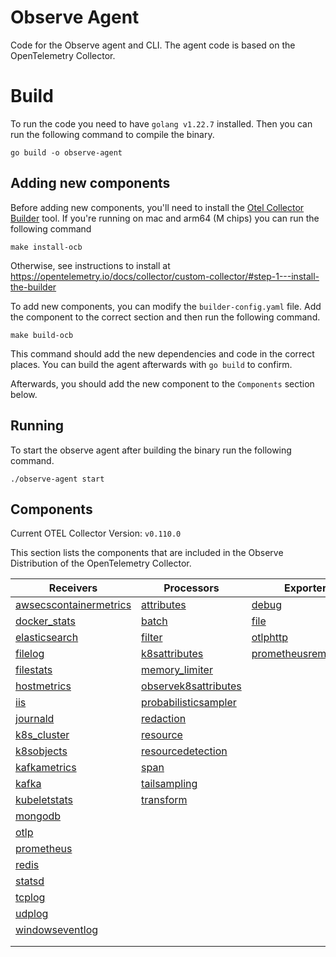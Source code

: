 # Observe Agent

Code for the Observe agent and CLI. The agent code is based on the OpenTelemetry Collector. 

# Build

To run the code you need to have `golang v1.22.7` installed. Then you can run the following command to compile the binary.

```
go build -o observe-agent
```

## Adding new components

Before adding new components, you'll need to install the [Otel Collector Builder](https://github.com/open-telemetry/opentelemetry-collector/tree/main/cmd/builder) tool. If you're running on mac and arm64 (M chips) you can run the following command

```
make install-ocb
```

Otherwise, see instructions to install at https://opentelemetry.io/docs/collector/custom-collector/#step-1---install-the-builder

To add new components, you can modify the `builder-config.yaml` file. Add the component to the correct section and then run the following command.
```
make build-ocb
```

This command should add the new dependencies and code in the correct places. You can build the agent afterwards with `go build` to confirm. 

Afterwards, you should add the new component to the `Components` section below. 

## Running

To start the observe agent after building the binary run the following command. 

```
./observe-agent start
```

## Components

Current OTEL Collector Version: `v0.110.0`

This section lists the components that are included in the Observe Distribution of the OpenTelemetry Collector.

| Receivers                                                | Processors                                            | Exporters                                              | Extensions                           | Connectors                  |
|----------------------------------------------------------|-------------------------------------------------------|--------------------------------------------------------|--------------------------------------|-----------------------------|
| [awsecscontainermetrics][awsecscontainermetricsreceiver] | [attributes][attributesprocessor]                     | [debug][debugexporter]                                 | [file_storage][filestorage]          | [count][countconnector]     |
| [docker_stats][dockerstatsreceiver]                      | [batch][batchprocessor]                               | [file][fileexporter]                                   | [health_check][healthcheckextension] | [forward][forwardconnector] |
| [elasticsearch][elasticsearchreceiver]                   | [filter][filterprocessor]                             | [otlphttp][otlphttpexporter]                           | [zpages][zpagesextension]            |                             |
| [filelog][filelogreceiver]                               | [k8sattributes][k8sattributesprocessor]               | [prometheusremotewrite][prometheusremotewriteexporter] |                                      |                             |
| [filestats][filestatsreceiver]                           | [memory_limiter][memorylimiterprocessor]              |                                                        |                                      |                             |
| [hostmetrics][hostmetricsreceiver]                       | [observek8sattributes][observek8sattributesprocessor] |                                                        |                                      |                             |
| [iis][iisreceiver]                                       | [probabilisticsampler][probabilisticsamplerprocessor] |                                                        |                                      |                             |
| [journald][journaldreceiver]                             | [redaction][redactionprocessor]                       |                                                        |                                      |                             |
| [k8s_cluster][k8sclusterreceiver]                        | [resource][resourceprocessor]                         |                                                        |                                      |                             |
| [k8sobjects][k8sobjectsreceiver]                         | [resourcedetection][resourcedetectionprocessor]       |                                                        |                                      |                             |
| [kafkametrics][kafkametricsreceiver]                     | [span][spanprocessor]                                 |                                                        |                                      |                             |
| [kafka][kafkareceiver]                                   | [tailsampling][tailsamplingprocessor]                 |                                                        |                                      |                             |
| [kubeletstats][kubeletstatsreceiver]                     | [transform][transformprocessor]                       |                                                        |                                      |                             |
| [mongodb][mongodbreceiver]                               |                                                       |                                                        |                                      |                             |
| [otlp][otlpreceiver]                                     |                                                       |                                                        |                                      |                             |
| [prometheus][prometheusreceiver]                         |                                                       |                                                        |                                      |                             |
| [redis][redisreceiver]                                   |                                                       |                                                        |                                      |                             |
| [statsd][statsdreceiver]                                 |                                                       |                                                        |                                      |                             |
| [tcplog][tcplogreceiver]                                 |                                                       |                                                        |                                      |                             |
| [udplog][udplogreceiver]                                 |                                                       |                                                        |                                      |                             |
| [windowseventlog][windowseventlogreceiver]               |                                                       |                                                        |                                      |                             |
|                                                          |                                                       |                                                        |                                      |                             |
|                                                          |                                                       |                                                        |                                      |                             |

[awsecscontainermetricsreceiver]: https://github.com/open-telemetry/opentelemetry-collector-contrib/tree/v0.110.0/receiver/awsecscontainermetricsreceiver
[dockerstatsreceiver]: https://github.com/open-telemetry/opentelemetry-collector-contrib/tree/v0.110.0/receiver/dockerstatsreceiver
[elasticsearchreceiver]: https://github.com/open-telemetry/opentelemetry-collector-contrib/tree/v0.110.0/receiver/elasticsearchreceiver
[filelogreceiver]: https://github.com/open-telemetry/opentelemetry-collector-contrib/tree/v0.110.0/receiver/filelogreceiver
[filestatsreceiver]: https://github.com/open-telemetry/opentelemetry-collector-contrib/tree/v0.110.0/receiver/filestatsreceiver
[hostmetricsreceiver]: https://github.com/open-telemetry/opentelemetry-collector-contrib/tree/v0.110.0/receiver/hostmetricsreceiver
[iisreceiver]: https://github.com/open-telemetry/opentelemetry-collector-contrib/tree/v0.110.0/receiver/iisreceiver
[journaldreceiver]: https://github.com/open-telemetry/opentelemetry-collector-contrib/tree/v0.110.0/receiver/journaldreceiver
[k8sclusterreceiver]: https://github.com/open-telemetry/opentelemetry-collector-contrib/tree/v0.110.0/receiver/k8sclusterreceiver
[k8sobjectsreceiver]: https://github.com/open-telemetry/opentelemetry-collector-contrib/tree/v0.110.0/receiver/k8sobjectsreceiver
[kafkametricsreceiver]: https://github.com/open-telemetry/opentelemetry-collector-contrib/tree/v0.110.0/receiver/kafkametricsreceiver
[kafkareceiver]: https://github.com/open-telemetry/opentelemetry-collector-contrib/tree/v0.110.0/receiver/kafkareceiver
[kubeletstatsreceiver]: https://github.com/open-telemetry/opentelemetry-collector-contrib/tree/v0.110.0/receiver/kubeletstatsreceiver
[mongodbreceiver]: https://github.com/open-telemetry/opentelemetry-collector-contrib/tree/v0.110.0/receiver/mongodbreceiver
[otlpreceiver]: https://github.com/open-telemetry/opentelemetry-collector/tree/v0.110.0/receiver/otlpreceiver
[prometheusreceiver]: https://github.com/open-telemetry/opentelemetry-collector-contrib/tree/v0.110.0/receiver/prometheusreceiver
[redisreceiver]: https://github.com/open-telemetry/opentelemetry-collector-contrib/tree/v0.102.0/receiver/redisreceiver
[statsdreceiver]: https://github.com/open-telemetry/opentelemetry-collector-contrib/tree/v0.110.0/receiver/statsdreceiver
[tcplogreceiver]: https://github.com/open-telemetry/opentelemetry-collector-contrib/tree/v0.110.0/receiver/tcplogreceiver
[udplogreceiver]: https://github.com/open-telemetry/opentelemetry-collector-contrib/tree/v0.110.0/receiver/udplogreceiver
[windowseventlogreceiver]: https://github.com/open-telemetry/opentelemetry-collector-contrib/tree/v0.110.0/receiver/windowseventlogreceiver
[attributesprocessor]: https://github.com/open-telemetry/opentelemetry-collector-contrib/tree/v0.110.0/processor/attributesprocessor
[batchprocessor]: https://github.com/open-telemetry/opentelemetry-collector/tree/v0.110.0/processor/batchprocessor
[filterprocessor]: https://github.com/open-telemetry/opentelemetry-collector-contrib/tree/v0.110.0/processor/filterprocessor
[k8sattributesprocessor]: https://github.com/open-telemetry/opentelemetry-collector-contrib/tree/v0.110.0/processor/k8sattributesprocessor
[memorylimiterprocessor]: https://github.com/open-telemetry/opentelemetry-collector/tree/v0.110.0/processor/memorylimiterprocessor
[observek8sattributesprocessor]: ./components/processors/observek8sattributesprocessor
[probabilisticsamplerprocessor]: https://github.com/open-telemetry/opentelemetry-collector-contrib/tree/v0.110.0/processor/probabilisticsamplerprocessor
[redactionprocessor]: https://github.com/open-telemetry/opentelemetry-collector-contrib/tree/v0.110.0/processor/redactionprocessor
[resourceprocessor]: https://github.com/open-telemetry/opentelemetry-collector-contrib/tree/v0.110.0/processor/resourceprocessor
[resourcedetectionprocessor]: https://github.com/open-telemetry/opentelemetry-collector-contrib/tree/v0.110.0/processor/resourcedetectionprocessor
[spanprocessor]: https://github.com/open-telemetry/opentelemetry-collector-contrib/tree/v0.110.0/processor/spanprocessor
[tailsamplingprocessor]: https://github.com/open-telemetry/opentelemetry-collector-contrib/tree/v0.110.0/processor/tailsamplingprocessor
[transformprocessor]: https://github.com/open-telemetry/opentelemetry-collector-contrib/tree/v0.110.0/processor/transformprocessor
[debugexporter]: https://github.com/open-telemetry/opentelemetry-collector/tree/v0.110.0/exporter/debugexporter
[fileexporter]: https://github.com/open-telemetry/opentelemetry-collector-contrib/tree/v0.110.0/exporter/fileexporter
[otlphttpexporter]: https://github.com/open-telemetry/opentelemetry-collector/tree/v0.110.0/exporter/otlphttpexporter
[prometheusremotewriteexporter]: https://github.com/open-telemetry/opentelemetry-collector-contrib/tree/v0.110.0/exporter/prometheusremotewriteexporter
[countconnector]: https://github.com/open-telemetry/opentelemetry-collector-contrib/tree/v0.110.0/connector/countconnector
[forwardconnector]: https://github.com/open-telemetry/opentelemetry-collector/tree/v0.110.0/connector/forwardconnector
[filestorage]: https://github.com/open-telemetry/opentelemetry-collector-contrib/tree/v0.110.0/extension/storage/filestorage
[healthcheckextension]: https://github.com/open-telemetry/opentelemetry-collector-contrib/tree/v0.110.0/extension/healthcheckextension
[zpagesextension]: https://github.com/open-telemetry/opentelemetry-collector/tree/v0.110.0/extension/zpagesextension